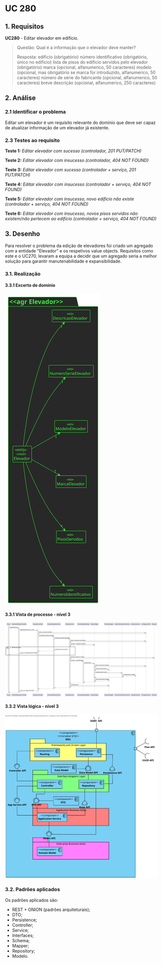# UC 280

## 1. Requisitos

**UC280** - Editar elevador em edifício.

> Questão: Qual é a informação que o elevador deve manter?
>
> Resposta: edificio (obrigatório)
> número identificativo (obrigatório, único no edificio)
> lista de pisos do edificio servidos pelo elevador (obrigatório)
> marca (opcional, alfanumerico, 50 caracteres)
> modelo (opcional, mas obrigatório se marca for introduzido, alfanumerico, 50 caracteres)
> número de série do fabricante (opcional, alfanumerico, 50 caracteres)
> breve descrição (opcional, alfanumerico, 250 caracteres)

## 2. Análise

### 2.1 Identificar o problema

Editar um elevador é um requisito relevante do domínio que deve ser capaz de atualizar informação de um elevador já existente.

### 2.3 Testes ao requisito

**Teste 1:** *Editar elevador com sucesso (controlador, 201 PUT/PATCH)*

**Teste 2:** *Editar elevador com insucesso (controlador, 404 NOT FOUND)*

**Teste 3:** *Editar elevador com sucesso (controlador + serviço, 201 PUT/PATCH)*

**Teste 4:** *Editar elevador com insucesso (controlador + serviço, 404 NOT FOUND)*

**Teste 5:** *Editar elevador com insucesso, novo edificio não existe (controlador + serviço, 404 NOT FOUND)*

**Teste 6:** *Editar elevador com insucesso, novos pisos servidos não existem/não pertecem ao edifício (controlador + serviço, 404 NOT FOUND)*


## 3. Desenho

Para resolver o problema da edição de elevadores foi criado um agregado com a entidade "Elevador" e os respetivos value objects. Requisitos como este e o UC270, levaram a equipa a decidir que um agregado seria a melhor solução para garantir manutenabilidade e expansibilidade.

### 3.1. Realização

#### 3.3.1 Excerto de domínio

![excerto dominio](ed280.svg "ed_290.svg")

#### 3.3.1 Vista de processo - nível 3

![vista processo 3](vp280.svg "vp_280.svg")

#### 3.3.2 Vista lógica - nível 3

![vista logica 3](/docs/logical_view/level3/vl3.svg "Vista lógica - nível 3")

### 3.2. Padrões aplicados

Os padrões aplicados são:

- REST + ONION (padrões arquiteturais);
- DTO;
- Persistence;
- Controller;
- Service;
- Interfaces;
- Schema;
- Mapper;
- Repository;
- Modelo.
